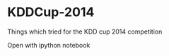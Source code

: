 KDDCup-2014
===========

Things which tried for the KDD cup 2014 competition

Open with ipython notebook
